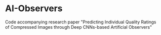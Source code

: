 # AI-Observers
Code accompanying research paper "Predicting Individual Quality Ratings of Compressed Images through Deep CNNs-based Artificial Observers"
